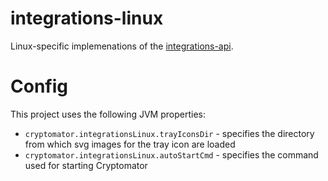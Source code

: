 # integrations-linux
Linux-specific implemenations of the [integrations-api](https://github.com/cryptomator/integrations-api).

# Config

This project uses the following JVM properties:
* `cryptomator.integrationsLinux.trayIconsDir` - specifies the directory from which svg images for the tray icon are loaded
* `cryptomator.integrationsLinux.autoStartCmd` - specifies the command used for starting Cryptomator 
